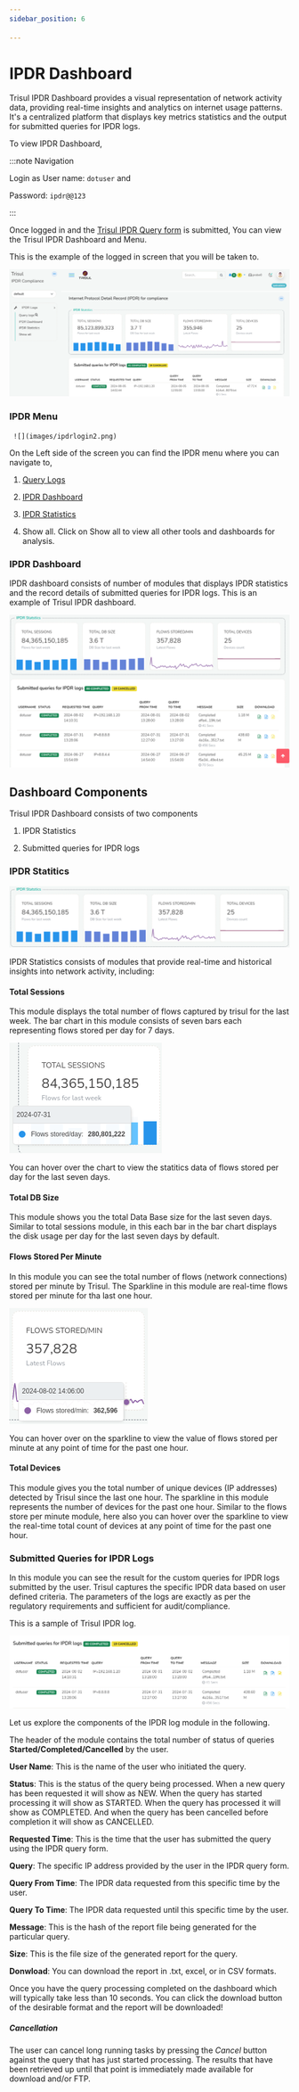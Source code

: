 ```yaml
---
sidebar_position: 6

---
```


# IPDR Dashboard

Trisul IPDR Dashboard provides a visual representation of network activity data, providing real-time insights and analytics on internet usage patterns. It's a centralized platform that displays key metrics statistics and the output for submitted queries for IPDR logs. 

To view IPDR Dashboard,

:::note Navigation

Login as User name: `dotuser` and 

Password: `ipdr@@123`

:::

Once logged in and the [Trisul IPDR Query form](/docs/ipdr/querying_using_ipdr) is submitted, You can view the Trisul IPDR Dashboard and Menu.

This is the example of the logged in screen that you will be taken to.

   ![](images/ipdrloginpage.png)

### IPDR Menu

     ![](images/ipdrlogin2.png)

   On the Left side of the screen you can find the IPDR menu where you can navigate to,

1) [Query Logs](querying_using_ipdr)

2) [IPDR Dashboard](ipdrdashboard)

3) [IPDR Statistics](ipdrstatistics)

4) Show all. Click on Show all to view all other tools and dashboards for analysis.

### IPDR Dashboard

IPDR dashboard consists of number of modules that displays IPDR statistics and the record details of submitted queries for IPDR logs. This is an example of Trisul IPDR dashboard.

![](images/ipdrdashboard.png)

## Dashboard Components

Trisul IPDR Dashboard consists of two components

1) IPDR Statistics

2) Submitted queries for IPDR logs

### IPDR Statitics

![](images/ipdrstatistics.png)

IPDR Statistics consists of modules that provide real-time and historical insights into network activity, including:

#### Total Sessions

This module displays the total number of flows captured by trisul for the last week. The bar chart in this module consists of seven bars each representing flows stored per day for 7 days. 

![](images/totalsessions.png)

You can hover over the chart to view the statitics data of flows stored per day for the last seven days.

#### Total DB Size

This module shows you the total Data Base size for the last seven days. Similar to total sessions module, in this each bar in the bar chart displays the disk usage per day for the last seven days by default.

#### Flows Stored Per Minute

In this module you can see the total number of flows (network connections) stored per minute by Trisul. The Sparkline in this module are real-time flows stored per minute for tha last one hour. 

![](images/flowsstoredperminute.png)

You can hover over on the sparkline to view the value of flows stored per minute at any point of time for the past one hour.

#### Total Devices

This module gives you the total number of unique devices (IP addresses) detected by Trisul since the last one hour. The sparkline in this module represents the number of devices for the past one hour. Similar to the flows store per minute module, here also you can hover over the sparkline to view the real-time total count of devices at any point of time for the past one hour.

### Submitted Queries for IPDR Logs

In this module you can see the result for the custom queries for IPDR logs submitted by the user. Trisul captures the specific IPDR data  based on user defined criteria. The parameters of the logs are exactly as per the regulatory requirements and sufficient for audit/compliance.

This is a sample of Trisul IPDR log.

![](images/ipdrlogs.png)

Let us explore the components of the IPDR log module in the following.

The header of the module contains the total number of status of queries **Started/Completed/Cancelled** by the user.

**User Name**: This is the name of the user who initiated the query.

**Status**: This is the status of the query being processed. When a new query has been requested it will show as NEW. When the query has started processing it will show as STARTED. When the query has processed it will show as COMPLETED. And when the query has been cancelled before completion it will show as CANCELLED.

**Requested Time**: This is the time that the user has submitted the query using the IPDR query form.

**Query**: The specific IP address provided by the user in the IPDR query form.

**Query From Time**: The IPDR data requested from this specific time by the user.

**Query To Time**: The IPDR data requested until this specific time by the user.

**Message**: This is the hash of the report file being generated for the particular query.

**Size**: This is the file size of the generated report for the query.

**Donwload**: You can download the report in .txt, excel, or in CSV formats.

Once you have the query processing completed on the dashboard which will typically take less than 10 seconds. You can click the download button of the desirable format and the report will be downloaded!

##### Cancellation

The user can cancel long running tasks by pressing the *Cancel* button against the query that has just started processing. The results that have been retrieved up until that point is immediately made available for download and/or FTP.
